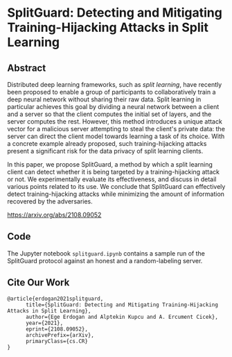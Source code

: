 # SplitGuard: Detecting and Mitigating Training-Hijacking Attacks in Split Learning

## Abstract

Distributed deep learning frameworks, such as *split learning*, have recently been proposed to enable a group of participants to collaboratively train a deep neural network without sharing their raw data. Split learning in particular achieves this goal by dividing a neural network between a client and a server so that the client computes the initial set of layers, and the server computes the rest. However, this method introduces a unique attack vector for a malicious server attempting to steal the client's private data: the server can direct the client model towards learning a task of its choice. With a concrete example already proposed, such training-hijacking attacks present a significant risk for the data privacy of split learning clients. 

In this paper, we propose SplitGuard, a method by which a split learning client can detect whether it is being targeted by a training-hijacking attack or not. We experimentally evaluate its effectiveness, and discuss in detail various points related to its use. We conclude that SplitGuard can effectively detect training-hijacking attacks while minimizing the amount of information recovered by the adversaries.

https://arxiv.org/abs/2108.09052

## Code

The Jupyter notebook `splitguard.ipynb` contains a sample run of the SplitGuard protocol against an honest and a random-labeling server.

## Cite Our Work
```
@article{erdogan2021splitguard,
      title={SplitGuard: Detecting and Mitigating Training-Hijacking Attacks in Split Learning}, 
      author={Ege Erdogan and Alptekin Kupcu and A. Ercument Cicek},
      year={2021},
      eprint={2108.09052},
      archivePrefix={arXiv},
      primaryClass={cs.CR}
}
```
